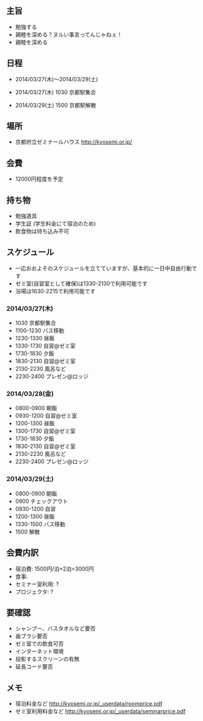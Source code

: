## 主旨

- 勉強する
- 親睦を深める？ヌルい事言ってんじゃねぇ！
- 親睦を深める

## 日程

- 2014/03/27(木)〜2014/03/29(土)

- 2014/03/27(木) 1030 京都駅集合
- 2014/03/29(土) 1500 京都駅解散

## 場所

- 京都府立ゼミナールハウス http://kyosemi.or.jp/

## 会費

- 12000円程度を予定

## 持ち物

- 勉強道具
- 学生証 (学生料金にて宿泊のため)
- 飲食物は持ち込み不可

## スケジュール
- 一応おおよそのスケジュールを立てていますが、基本的に一日中自由行動です
- ゼミ室(自習室として確保)は1330-2130で利用可能です
- 浴場は1630-2215で利用可能です

### 2014/03/27(木)
- 1030 京都駅集合
- 1100-1230 バス移動
- 1230-1330 昼飯
- 1330-1730 自習@ゼミ室
- 1730-1830 夕飯
- 1830-2130 自習@ゼミ室
- 2130-2230 風呂など
- 2230-2400 プレゼン@ロッジ

### 2014/03/28(金)
- 0800-0900 朝飯
- 0930-1200 自習@ゼミ室
- 1200-1300 昼飯
- 1300-1730 自習@ゼミ室
- 1730-1830 夕飯
- 1830-2130 自習@ゼミ室
- 2130-2230 風呂など
- 2230-2400 プレゼン@ロッジ

### 2014/03/29(土)
- 0800-0900 朝飯
- 0900 チェックアウト
- 0930-1200 自習
- 1200-1300 昼飯
- 1330-1500 バス移動
- 1500 解散

## 会費内訳

- 宿泊費: 1500円/泊×2泊=3000円
- 食事:
- セミナー室利用: ?
- プロジェクタ: ?

## 要確認

- シャンプー、バスタオルなど要否
- 歯ブラシ要否
- ゼミ室での飲食可否
- インターネット環境
- 投影するスクリーンの有無
- 延長コード要否

## メモ

- 宿泊料金など http://kyosemi.or.jp/_userdata/roomprice.pdf
- ゼミ室利用料金など http://kyosemi.or.jp/_userdata/seminarprice.pdf
